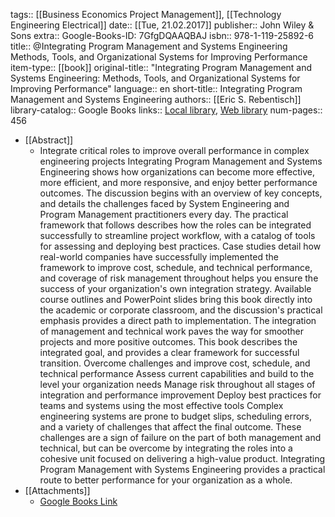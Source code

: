 tags:: [[Business Economics Project Management]], [[Technology Engineering Electrical]]
date:: [[Tue, 21.02.2017]]
publisher:: John Wiley & Sons
extra:: Google-Books-ID: 7GfgDQAAQBAJ
isbn:: 978-1-119-25892-6
title:: @Integrating Program Management and Systems Engineering Methods, Tools, and Organizational Systems for Improving Performance
item-type:: [[book]]
original-title:: "Integrating Program Management and Systems Engineering: Methods, Tools, and Organizational Systems for Improving Performance"
language:: en
short-title:: Integrating Program Management and Systems Engineering
authors:: [[Eric S. Rebentisch]]
library-catalog:: Google Books
links:: [Local library](zotero://select/library/items/3Z29LN22), [Web library](https://www.zotero.org/users/6520516/items/3Z29LN22)
num-pages:: 456

- [[Abstract]]
	- Integrate critical roles to improve overall performance in complex engineering projects Integrating Program Management and Systems Engineering shows how organizations can become more effective, more efficient, and more responsive, and enjoy better performance outcomes. The discussion begins with an overview of key concepts, and details the challenges faced by System Engineering and Program Management practitioners every day. The practical framework that follows describes how the roles can be integrated successfully to streamline project workflow, with a catalog of tools for assessing and deploying best practices. Case studies detail how real-world companies have successfully implemented the framework to improve cost, schedule, and technical performance, and coverage of risk management throughout helps you ensure the success of your organization's own integration strategy. Available course outlines and PowerPoint slides bring this book directly into the academic or corporate classroom, and the discussion's practical emphasis provides a direct path to implementation. The integration of management and technical work paves the way for smoother projects and more positive outcomes. This book describes the integrated goal, and provides a clear framework for successful transition.  Overcome challenges and improve cost, schedule, and technical performance Assess current capabilities and build to the level your organization needs Manage risk throughout all stages of integration and performance improvement Deploy best practices for teams and systems using the most effective tools  Complex engineering systems are prone to budget slips, scheduling errors, and a variety of challenges that affect the final outcome. These challenges are a sign of failure on the part of both management and technical, but can be overcome by integrating the roles into a cohesive unit focused on delivering a high-value product. Integrating Program Management with Systems Engineering provides a practical route to better performance for your organization as a whole.
- [[Attachments]]
	- [Google Books Link](https://books.google.ae/books?id=7GfgDQAAQBAJ)